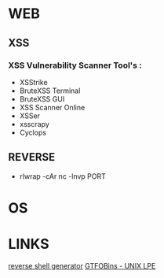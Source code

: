 # WEB

## XSS

### XSS Vulnerability Scanner Tool's :
* XSStrike
* BruteXSS Terminal
* BruteXSS GUI
* XSS Scanner Online
* XSSer
* xsscrapy
* Cyclops

## REVERSE
* rlwrap -cAr nc -lnvp PORT

# OS

# LINKS

[reverse shell generator](https://www.revshells.com)
[GTFOBins - UNIX LPE](https://gtfobins.github.io/)
